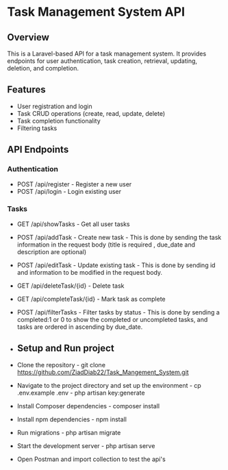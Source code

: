 # Task Management System API

## Overview

This is a Laravel-based API for a task management system. It provides endpoints for user authentication, task creation, retrieval, updating, deletion, and completion.

## Features

- User registration and login
- Task CRUD operations (create, read, update, delete)
- Task completion functionality
- Filtering tasks

## API Endpoints

### Authentication
- POST /api/register - Register a new user
- POST /api/login - Login existing user

### Tasks
- GET /api/showTasks - Get all user tasks
- POST /api/addTask - Create new task - This is done by sending the task information in the request body (title is required , due_date and description are optional)
- POST /api/editTask - Update existing task - This is done by sending id and information to be modified in the request body.
- GET /api/deleteTask/{id} - Delete task
- GET /api/completeTask/{id} - Mark task as complete
- POST /api/filterTasks - Filter tasks by status - This is done by sending a completed:1 or 0 to show the completed or uncompleted tasks, and tasks are ordered in ascending by due_date.

- ## Setup and Run project
- Clone the repository - git clone https://github.com/ZiadDiab22/Task_Mangement_System.git
- Navigate to the project directory and set up the environment - cp .env.example .env - php artisan key:generate
- Install Composer dependencies - composer install
- Install npm dependencies - npm install
- Run migrations - php artisan migrate
- Start the development server - php artisan serve
- Open Postman and import collection to test the api's
